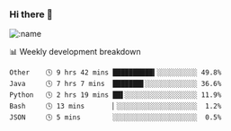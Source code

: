 ### Hi there 👋

<!--
**lv2020/lv2020** is a ✨ _special_ ✨ repository because its `README.md` (this file) appears on your GitHub profile.

Here are some ideas to get you started:

- 🔭 I’m currently working on ...
- 🌱 I’m currently learning ...
- 👯 I’m looking to collaborate on ...
- 🤔 I’m looking for help with ...
- 💬 Ask me about ...
- 📫 How to reach me: ...
- 😄 Pronouns: ...
- ⚡ Fun fact: ...
-->
![:name](https://count.getloli.com/get/@:lv2020)
 <!-- waka-box start -->
📊 Weekly development breakdown
```text
Other    🕓 9 hrs 42 mins ██████████▍░░░░░░░░░░ 49.8%
Java     🕓 7 hrs 7 mins  ███████▋░░░░░░░░░░░░░ 36.6%
Python   🕓 2 hrs 19 mins ██▌░░░░░░░░░░░░░░░░░░ 11.9%
Bash     🕓 13 mins       ▏░░░░░░░░░░░░░░░░░░░░  1.2%
JSON     🕓 5 mins        ░░░░░░░░░░░░░░░░░░░░░  0.5%
```
<!-- Powered by https://github.com/YouEclipse/waka-box-go . -->
<!-- waka-box end -->
